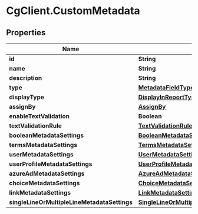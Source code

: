 # CgClient.CustomMetadata

## Properties

Name | Type | Description | Notes
------------ | ------------- | ------------- | -------------
**id** | **String** |  | [optional] 
**name** | **String** |  | [optional] 
**description** | **String** |  | [optional] 
**type** | [**MetadataFieldType**](MetadataFieldType.md) |  | [optional] 
**displayType** | [**DisplayInReportType**](DisplayInReportType.md) |  | [optional] 
**assignBy** | [**AssignBy**](AssignBy.md) |  | [optional] 
**enableTextValidation** | **Boolean** |  | [optional] 
**textValidationRule** | [**TextValidationRuleRef**](TextValidationRuleRef.md) |  | [optional] 
**booleanMetadataSettings** | [**BooleanMetadataSettings**](BooleanMetadataSettings.md) |  | [optional] 
**termsMetadataSettings** | [**TermsMetadataSettings**](TermsMetadataSettings.md) |  | [optional] 
**userMetadataSettings** | [**UserMetadataSettings**](UserMetadataSettings.md) |  | [optional] 
**userProfileMetadataSettings** | [**UserProfileMetadataSettings**](UserProfileMetadataSettings.md) |  | [optional] 
**azureAdMetadataSettings** | [**AzureAdMetadataSettings**](AzureAdMetadataSettings.md) |  | [optional] 
**choiceMetadataSettings** | [**ChoiceMetadataSettings**](ChoiceMetadataSettings.md) |  | [optional] 
**linkMetadataSettings** | [**LinkMetadataSettings**](LinkMetadataSettings.md) |  | [optional] 
**singleLineOrMultipleLineMetadataSettings** | [**SingleLineOrMultipleLineMetadataSettings**](SingleLineOrMultipleLineMetadataSettings.md) |  | [optional] 


